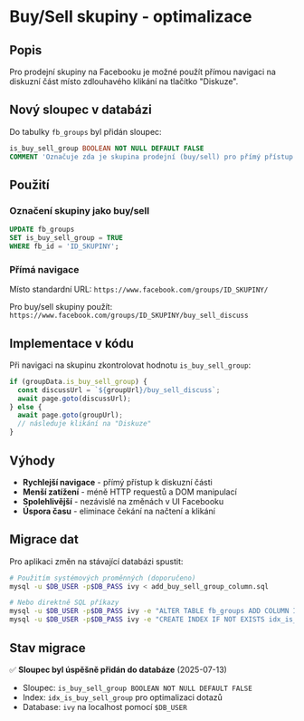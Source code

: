 # Buy/Sell skupiny - optimalizace

## Popis

Pro prodejní skupiny na Facebooku je možné použít přímou navigaci na diskuzní část místo zdlouhavého klikání na tlačítko "Diskuze".

## Nový sloupec v databázi

Do tabulky `fb_groups` byl přidán sloupec:

```sql
is_buy_sell_group BOOLEAN NOT NULL DEFAULT FALSE 
COMMENT 'Označuje zda je skupina prodejní (buy/sell) pro přímý přístup k diskuzi'
```

## Použití

### Označení skupiny jako buy/sell

```sql
UPDATE fb_groups 
SET is_buy_sell_group = TRUE 
WHERE fb_id = 'ID_SKUPINY';
```

### Přímá navigace

Místo standardní URL: `https://www.facebook.com/groups/ID_SKUPINY/`

Pro buy/sell skupiny použít: `https://www.facebook.com/groups/ID_SKUPINY/buy_sell_discuss`

## Implementace v kódu

Při navigaci na skupinu zkontrolovat hodnotu `is_buy_sell_group`:

```javascript
if (groupData.is_buy_sell_group) {
  const discussUrl = `${groupUrl}/buy_sell_discuss`;
  await page.goto(discussUrl);
} else {
  await page.goto(groupUrl);
  // následuje klikání na "Diskuze"
}
```

## Výhody

- **Rychlejší navigace** - přímý přístup k diskuzní části
- **Menší zatížení** - méně HTTP requestů a DOM manipulací
- **Spolehlivější** - nezávislé na změnách v UI Facebooku
- **Úspora času** - eliminace čekání na načtení a klikání

## Migrace dat

Pro aplikaci změn na stávající databázi spustit:

```bash
# Použitím systémových proměnných (doporučeno)
mysql -u $DB_USER -p$DB_PASS ivy < add_buy_sell_group_column.sql

# Nebo direktně SQL příkazy
mysql -u $DB_USER -p$DB_PASS ivy -e "ALTER TABLE fb_groups ADD COLUMN IF NOT EXISTS is_buy_sell_group BOOLEAN NOT NULL DEFAULT FALSE;"
mysql -u $DB_USER -p$DB_PASS ivy -e "CREATE INDEX IF NOT EXISTS idx_is_buy_sell_group ON fb_groups(is_buy_sell_group);"
```

## Stav migrace

✅ **Sloupec byl úspěšně přidán do databáze** (2025-07-13)
- Sloupec: `is_buy_sell_group BOOLEAN NOT NULL DEFAULT FALSE`
- Index: `idx_is_buy_sell_group` pro optimalizaci dotazů
- Database: `ivy` na localhost pomocí `$DB_USER`